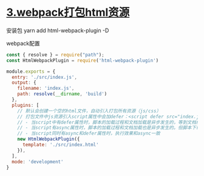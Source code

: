 <!--
 * @Date: 2021-09-24 10:59:43
 * @LastEditors: zhangwen
 * @LastEditTime: 2021-09-24 16:18:49
 * @FilePath: /webpack/0.test/3.webpack打包html资源/README.md
-->

# [3.webpack打包html资源]((https://github.com/zhangwen0424/webpack/tree/master/0.test/3.webpack打包html资源))

安装包
yarn add html-webpack-plugin -D

webpack配置

```javascript
const { resolve } = require("path");
const HtmlWebpackPlugin = require('html-webpack-plugin')

module.exports = {
  entry: './src/index.js',
  output: {
    filename: 'index.js',
    path: resolve(__dirname, 'build')
  },
  plugins: [
    // 默认会创建一个空的html文件，自动引入打包所有资源（js/css）
    // 打包文件中js资源引入script属性中会加defer：<script defer src="index.js"></script>
    // - 当script中有defer属性时，脚本的加载过程和文档加载是异步发生的，等到文档解析完(DOMContentLoaded事件发生)脚本才开始执行。
    // - 当script有async属性时，脚本的加载过程和文档加载也是异步发生的。但脚本下载完成后会停止HTML解析，执行脚本，脚本解析完继续HTML解析。
    // - 当script同时有async和defer属性时，执行效果和async一致
    new HtmlWebpackPlugin({
      template: './src/index.html'
    }),
  ],
  mode: 'development'
}

```
